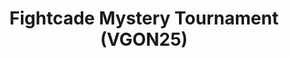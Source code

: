 ---
title: "Fightcade Mystery Tournament (VGON25)"
permalink: /events/vgon25/fcmyst
game: "FCMYST"
game_name: "Fightcade Mystery Tournament"
event: "Vortex Gallery Online 2025"
layout: vgon25/game
---